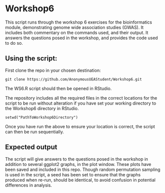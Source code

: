 # Workshop6
This script runs through the workshop 6 exercises for the bioinformatics module, demonstrating genome wide association studies (GWAS). It includes both commentary on the commands used, and their output. It answers the questions posed in the workshop, and provides the code used to do so.

## Using the script:
First clone the repo in your chosen destination:
```
git clone https://github.com/AnonymousUEAStudent/Workshop6.git
``` 

The WS6.R script should then be opened in RStudio.

The repository includes all the required files in the correct locations for the script to be run without alteration if you have set your working directory to the Workshop6 directory in RStudio.
```
setwd("PathToWorkshop6Directory")
```
Once you have run the above to ensure your location is correct, the script can then be run sequentially.

## Expected output
The script will give answers to the questions posed in the workshop in addition to several ggplot2 graphs, in the plot window.
These plots have been saved and included in this repo. Though random permutation sampling is used in the script, a seed has been set to ensure that the graphs produced when re-run, should be identical, to avoid confusion in potential differences in analysis.

